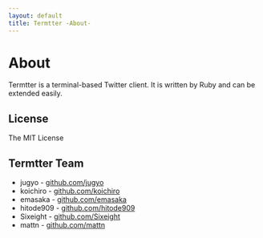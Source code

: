 ```yaml
---
layout: default
title: Termtter -About-
---
```


# About

Termtter is a terminal-based Twitter client.
It is written by Ruby and can be extended easily.

## License

The MIT License

## Termtter Team

* jugyo - [github.com/jugyo](https://github.com/jugyo)
* koichiro - [github.com/koichiro](https://github.com/koichiro)
* emasaka - [github.com/emasaka](https://github.com/emasaka)
* hitode909 - [github.com/hitode909](https://github.com/hitode909)
* Sixeight - [github.com/Sixeight](https://github.com/Sixeight)
* mattn - [github.com/mattn](https://github.com/mattn)

